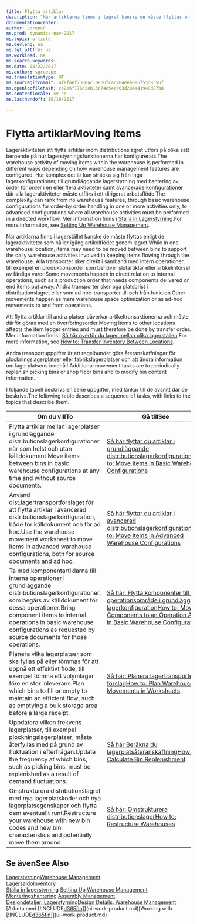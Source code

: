 ```yaml
---
title: Flytta artiklar
description: "När artiklarna finns i lagret kanske de måste flyttas enligt de lageraktiviteter som håller igång artikelflödet genom lagret. Alla transporter sker direkt i samband med intern operationer, till exempel en produktionsorder som behöver slutartiklar eller artikelinförsel av färdiga varor. Andra transporter sker pga platsbrist i distributionslagret eller som ad hoc-transporter till och från funktion."
documentationcenter: 
author: SorenGP
ms.prod: dynamics-nav-2017
ms.topic: article
ms.devlang: na
ms.tgt_pltfrm: na
ms.workload: na
ms.search.keywords: 
ms.date: 08/22/2017
ms.author: sgroespe
ms.translationtype: HT
ms.sourcegitcommit: 4fefaef7380ac10836fcac404eea006f55d8556f
ms.openlocfilehash: ce2e6f176d2eb13c74e54e903d284a41948d87b8
ms.contentlocale: sv-se
ms.lasthandoff: 10/16/2017

---
```

# <a name="moving-items"></a><span data-ttu-id="4ef54-105">Flytta artiklar</span><span class="sxs-lookup"><span data-stu-id="4ef54-105">Moving Items</span></span>
<span data-ttu-id="4ef54-106">Lageraktiviteten att flytta artiklar inom distributionslagret utförs på olika sätt beroende på hur lagerstyrningsfunktionerna har konfigurerats.</span><span class="sxs-lookup"><span data-stu-id="4ef54-106">The warehouse activity of moving items within the warehouse is performed in different ways depending on how warehouse management features are configured.</span></span> <span data-ttu-id="4ef54-107">Hur komplex det är kan sträcka sig från inga lagerkonfigurationer, till grundläggande lagerstyrning med hantering av order för order i en eller flera aktiviteter samt avancerade konfigurationer där alla lageraktiviteter måste utförs i ett dirigerat arbetsflöde.</span><span class="sxs-lookup"><span data-stu-id="4ef54-107">The complexity can rank from no warehouse features, through basic warehouse configurations for order-by order handling in one or more activities only, to advanced configurations where all warehouse activities must be performed in a directed workflow.</span></span> <span data-ttu-id="4ef54-108">Mer information finns i [Ställa in Lagerstyrning](warehouse-setup-warehouse.md).</span><span class="sxs-lookup"><span data-stu-id="4ef54-108">For more information, see [Setting Up Warehouse Management](warehouse-setup-warehouse.md).</span></span>

<span data-ttu-id="4ef54-109">När artiklarna finns i lagerstället kanske de måste flyttas enligt de lageraktiviteter som håller igång artikelflödet genom lagret.</span><span class="sxs-lookup"><span data-stu-id="4ef54-109">While in one warehouse location, items may need to be moved between bins to support the daily warehouse activities involved in keeping items flowing through the warehouse.</span></span> <span data-ttu-id="4ef54-110">Alla transporter sker direkt i samband med intern operationer, till exempel en produktionsorder som behöver slutartiklar eller artikelinförsel av färdiga varor.</span><span class="sxs-lookup"><span data-stu-id="4ef54-110">Some movements happen in direct relation to internal operations, such as a production order that needs components delivered or end items put away.</span></span> <span data-ttu-id="4ef54-111">Andra transporter sker pga platsbrist i distributionslagret eller som ad hoc-transporter till och från funktion.</span><span class="sxs-lookup"><span data-stu-id="4ef54-111">Other movements happen as mere warehouse space optimization or as ad-hoc movements to and from operations.</span></span>

<span data-ttu-id="4ef54-112">Att flytta artiklar till andra platser påverkar artikeltransaktionerna och måste därför göras med en överföringsorder.</span><span class="sxs-lookup"><span data-stu-id="4ef54-112">Moving items to other locations affects the item ledger entries and must therefore be done by transfer order.</span></span> <span data-ttu-id="4ef54-113">Mer information finns i [Så här överför du lager mellan olika lagerställen](inventory-how-transfer-between-locations.md).</span><span class="sxs-lookup"><span data-stu-id="4ef54-113">For more information, see [How to: Transfer Inventory Between Locations](inventory-how-transfer-between-locations.md).</span></span>  

<span data-ttu-id="4ef54-114">Andra transportuppgifter är att regelbundet göra återanskaffningar för plockningslagerplatser eller fabrikslagerplatser och att ändra information om lagerplatsens innehåll.</span><span class="sxs-lookup"><span data-stu-id="4ef54-114">Additional movement tasks are to periodically replenish picking bins or shop floor bins and to modify bin content information.</span></span>  

 <span data-ttu-id="4ef54-115">I följande tabell beskrivs en serie uppgifter, med länkar till de avsnitt där de beskrivs.</span><span class="sxs-lookup"><span data-stu-id="4ef54-115">The following table describes a sequence of tasks, with links to the topics that describe them.</span></span>   

|<span data-ttu-id="4ef54-116">**Om du vill**</span><span class="sxs-lookup"><span data-stu-id="4ef54-116">**To**</span></span>|<span data-ttu-id="4ef54-117">**Gå till**</span><span class="sxs-lookup"><span data-stu-id="4ef54-117">**See**</span></span>|  
|------------|-------------|  
|<span data-ttu-id="4ef54-118">Flytta artiklar mellan lagerplatser i grundläggande distributionslagerkonfigurationer när som helst och utan källdokument.</span><span class="sxs-lookup"><span data-stu-id="4ef54-118">Move items between bins in basic warehouse configurations at any time and without source documents.</span></span>|[<span data-ttu-id="4ef54-119">Så här flyttar du artiklar i grundläggande distributionslagerkonfiguration</span><span class="sxs-lookup"><span data-stu-id="4ef54-119">How to: Move Items in Basic Warehouse Configurations</span></span>](warehouse-how-to-move-items-ad-hoc-in-basic-warehousing.md)|
|<span data-ttu-id="4ef54-120">Använd dist.lagertransportförslaget för att flytta artiklar i avancerad distributionslagerkonfiguration, både för källdokument och för ad hoc.</span><span class="sxs-lookup"><span data-stu-id="4ef54-120">Use the warehouse movement worksheet to move items in advanced warehouse configurations, both for source documents and ad hoc.</span></span>|[<span data-ttu-id="4ef54-121">Så här flyttar du artiklar i avancerad distributionslagerkonfiguration</span><span class="sxs-lookup"><span data-stu-id="4ef54-121">How to: Move Items in Advanced Warehouse Configurations</span></span>](warehouse-how-to-move-items-in-advanced-warehousing.md)|  
|<span data-ttu-id="4ef54-122">Ta med komponentartiklarna till interna operationer i grundläggande distributionslagerkonfigurationer, som begärs av källdokument för dessa operationer.</span><span class="sxs-lookup"><span data-stu-id="4ef54-122">Bring component items to internal operations in basic warehouse configurations as requested by source documents for those operations.</span></span>|[<span data-ttu-id="4ef54-123">Så här: Flytta komponenter till ett operationsområde i grundläggande lagerkonfiguration</span><span class="sxs-lookup"><span data-stu-id="4ef54-123">How to: Move Components to an Operation Area in Basic Warehouse Configurations</span></span>](warehouse-how-to-move-components-to-an-operation-area-in-basic-warehousing.md)|
|<span data-ttu-id="4ef54-124">Planera vilka lagerplatser som ska fyllas på eller tömmas för att uppnå ett effektivt flöde, till exempel tömma ett volymlager före en stor inleverans.</span><span class="sxs-lookup"><span data-stu-id="4ef54-124">Plan which bins to fill or empty to maintain an efficient flow, such as emptying a bulk storage area before a large receipt.</span></span>|[<span data-ttu-id="4ef54-125">Så här: Planera lagertransporter i förslag</span><span class="sxs-lookup"><span data-stu-id="4ef54-125">How to: Plan Warehouse Movements in Worksheets</span></span>](warehouse-how-to-plan-warehouse-movements-in-worksheets.md)|
|<span data-ttu-id="4ef54-126">Uppdatera vilken frekvens lagerplatser, till exempel plockningslagerplatser, måste återfyllas med på grund av fluktuation i efterfrågan.</span><span class="sxs-lookup"><span data-stu-id="4ef54-126">Update the frequency at which bins, such as picking bins, must be replenished as a result of demand fluctuations.</span></span>|[<span data-ttu-id="4ef54-127">Så här Beräkna du lagerplatsåteranskaffning</span><span class="sxs-lookup"><span data-stu-id="4ef54-127">How to: Calculate Bin Replenishment</span></span>](warehouse-how-to-calculate-bin-replenishment.md)|
|<span data-ttu-id="4ef54-128">Omstrukturera distributionslagret med nya lagerplatskoder och nya lagerplatsegenskaper och flytta dem eventuellt runt.</span><span class="sxs-lookup"><span data-stu-id="4ef54-128">Restructure your warehouse with new bin codes and new bin characteristics and potentially move them around.</span></span>|[<span data-ttu-id="4ef54-129">Så här: Omstrukturera distributionslager</span><span class="sxs-lookup"><span data-stu-id="4ef54-129">How to: Restructure Warehouses</span></span>](warehouse-how-to-restructure-warehouses.md)|  

## <a name="see-also"></a><span data-ttu-id="4ef54-130">Se även</span><span class="sxs-lookup"><span data-stu-id="4ef54-130">See Also</span></span>  
[<span data-ttu-id="4ef54-131">Lagerstyrning</span><span class="sxs-lookup"><span data-stu-id="4ef54-131">Warehouse Management</span></span>](warehouse-manage-warehouse.md)  
[<span data-ttu-id="4ef54-132">Lagersaldo</span><span class="sxs-lookup"><span data-stu-id="4ef54-132">Inventory</span></span>](inventory-manage-inventory.md)  
<span data-ttu-id="4ef54-133">[Ställa in lagerstyrning](warehouse-setup-warehouse.md)   </span><span class="sxs-lookup"><span data-stu-id="4ef54-133">[Setting Up Warehouse Management](warehouse-setup-warehouse.md)   </span></span>  
<span data-ttu-id="4ef54-134">[Monteringshantering](assembly-assemble-items.md)  </span><span class="sxs-lookup"><span data-stu-id="4ef54-134">[Assembly Management](assembly-assemble-items.md)  </span></span>  
[<span data-ttu-id="4ef54-135">Designdetaljer: Lagerstyrning</span><span class="sxs-lookup"><span data-stu-id="4ef54-135">Design Details: Warehouse Management</span></span>](design-details-warehouse-management.md)  
<span data-ttu-id="4ef54-136">[Arbeta med [!INCLUDE[d365fin](includes/d365fin_md.md)]](ui-work-product.md)</span><span class="sxs-lookup"><span data-stu-id="4ef54-136">[Working with [!INCLUDE[d365fin](includes/d365fin_md.md)]](ui-work-product.md)</span></span>


